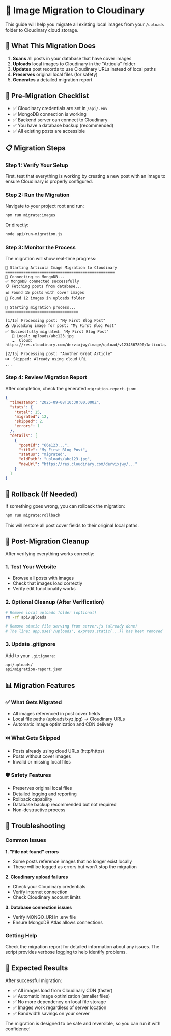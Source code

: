 # 📸 Image Migration to Cloudinary

This guide will help you migrate all existing local images from your `/uploads` folder to Cloudinary cloud storage.

## 🎯 What This Migration Does

1. **Scans** all posts in your database that have cover images
2. **Uploads** local images to Cloudinary in the "Articula" folder
3. **Updates** post records to use Cloudinary URLs instead of local paths
4. **Preserves** original local files (for safety)
5. **Generates** a detailed migration report

## 🚀 Pre-Migration Checklist

- ✅ Cloudinary credentials are set in `/api/.env`
- ✅ MongoDB connection is working
- ✅ Backend server can connect to Cloudinary
- ✅ You have a database backup (recommended)
- ✅ All existing posts are accessible

## 📋 Migration Steps

### Step 1: Verify Your Setup

First, test that everything is working by creating a new post with an image to ensure Cloudinary is properly configured.

### Step 2: Run the Migration

Navigate to your project root and run:

```bash
npm run migrate:images
```

Or directly:

```bash
node api/run-migration.js
```

### Step 3: Monitor the Process

The migration will show real-time progress:

```
🚀 Starting Articula Image Migration to Cloudinary
================================================
📡 Connecting to MongoDB...
✅ MongoDB connected successfully
📋 Fetching posts from database...
📊 Found 15 posts with cover images
📁 Found 12 images in uploads folder

🔄 Starting migration process...
================================

[1/15] Processing post: "My First Blog Post"
📤 Uploading image for post: "My First Blog Post"
✅ Successfully migrated: "My First Blog Post"
   📁 Local: uploads/abc123.jpg
   ☁️  Cloud: https://res.cloudinary.com/dervixjwy/image/upload/v1234567890/Articula/my_first_post_1234567890.jpg

[2/15] Processing post: "Another Great Article"
⏭️  Skipped: Already using cloud URL
...
```

### Step 4: Review Migration Report

After completion, check the generated `migration-report.json`:

```json
{
  "timestamp": "2025-09-08T10:30:00.000Z",
  "stats": {
    "total": 15,
    "migrated": 12,
    "skipped": 2,
    "errors": 1
  },
  "details": [
    {
      "postId": "66e123...",
      "title": "My First Blog Post",
      "status": "migrated",
      "oldPath": "uploads/abc123.jpg",
      "newUrl": "https://res.cloudinary.com/dervixjwy/..."
    }
  ]
}
```

## 🔄 Rollback (If Needed)

If something goes wrong, you can rollback the migration:

```bash
npm run migrate:rollback
```

This will restore all post cover fields to their original local paths.

## 🎉 Post-Migration Cleanup

After verifying everything works correctly:

### 1. Test Your Website
- Browse all posts with images
- Check that images load correctly
- Verify edit functionality works

### 2. Optional Cleanup (After Verification)
```bash
# Remove local uploads folder (optional)
rm -rf api/uploads

# Remove static file serving from server.js (already done)
# The line: app.use('/uploads', express.static(...)) has been removed
```

### 3. Update .gitignore
Add to your `.gitignore`:
```
api/uploads/
api/migration-report.json
```

## 📊 Migration Features

### ✅ What Gets Migrated
- All images referenced in post cover fields
- Local file paths (uploads/xyz.jpg) → Cloudinary URLs
- Automatic image optimization and CDN delivery

### ⏭️ What Gets Skipped
- Posts already using cloud URLs (http/https)
- Posts without cover images
- Invalid or missing local files

### 🛡️ Safety Features
- Preserves original local files
- Detailed logging and reporting
- Rollback capability
- Database backup recommended but not required
- Non-destructive process

## 🐛 Troubleshooting

### Common Issues

**1. "File not found" errors**
- Some posts reference images that no longer exist locally
- These will be logged as errors but won't stop the migration

**2. Cloudinary upload failures**
- Check your Cloudinary credentials
- Verify internet connection
- Check Cloudinary account limits

**3. Database connection issues**
- Verify MONGO_URI in .env file
- Ensure MongoDB Atlas allows connections

### Getting Help

Check the migration report for detailed information about any issues. The script provides verbose logging to help identify problems.

## 🎯 Expected Results

After successful migration:
- ✅ All images load from Cloudinary CDN (faster)
- ✅ Automatic image optimization (smaller files)
- ✅ No more dependency on local file storage
- ✅ Images work regardless of server location
- ✅ Bandwidth savings on your server

The migration is designed to be safe and reversible, so you can run it with confidence!

